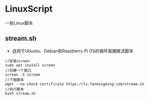 # LinuxScript
一些Linux脚本
## stream.sh
- 适用于Ubuntu、Debian和Raspberry Pi OS的循环直播推流脚本
```
//安装screen
sudo apt install screen
//创建一个窗口
screen -S stream
//下载脚本
wget --no-check-certificate https://ls.fanmingming.com/stream.sh
//执行脚本
bash stream.sh
```
